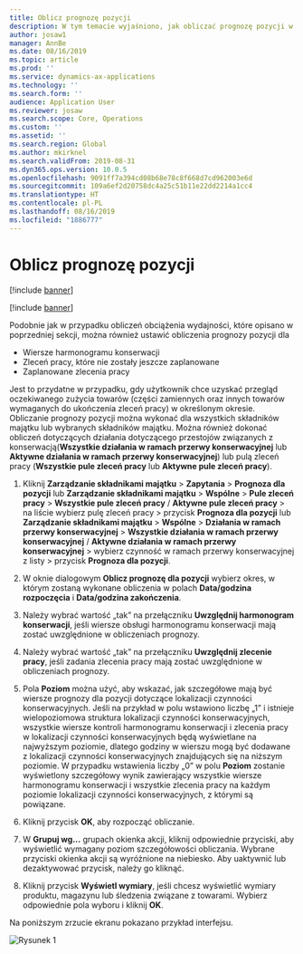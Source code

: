 ```yaml
---
title: Oblicz prognozę pozycji
description: W tym temacie wyjaśniono, jak obliczać prognozę pozycji w Zarządzaniu składnikami majątku.
author: josaw1
manager: AnnBe
ms.date: 08/16/2019
ms.topic: article
ms.prod: ''
ms.service: dynamics-ax-applications
ms.technology: ''
ms.search.form: ''
audience: Application User
ms.reviewer: josaw
ms.search.scope: Core, Operations
ms.custom: ''
ms.assetid: ''
ms.search.region: Global
ms.author: mkirknel
ms.search.validFrom: 2019-08-31
ms.dyn365.ops.version: 10.0.5
ms.openlocfilehash: 9091ff7a394cd08b68e78c8f668d7cd962003e6d
ms.sourcegitcommit: 109a6ef2d20758dc4a25c51b11e22dd2214a1cc4
ms.translationtype: HT
ms.contentlocale: pl-PL
ms.lasthandoff: 08/16/2019
ms.locfileid: "1886777"
---
```

# <a name="calculate-item-forecast"></a>Oblicz prognozę pozycji

[!include [banner](../../includes/banner.md)]

[!include [banner](../../includes/preview-banner.md)]

Podobnie jak w przypadku obliczeń obciążenia wydajności, które opisano w poprzedniej sekcji, można również ustawić obliczenia prognozy pozycji dla

- Wiersze harmonogramu konserwacji  
- Zleceń pracy, które nie zostały jeszcze zaplanowane  
- Zaplanowane zlecenia pracy

Jest to przydatne w przypadku, gdy użytkownik chce uzyskać przegląd oczekiwanego zużycia towarów (części zamiennych oraz innych towarów wymaganych do ukończenia zleceń pracy) w określonym okresie. Obliczanie prognozy pozycji można wykonać dla wszystkich składników majątku lub wybranych składników majątku. Można również dokonać obliczeń dotyczących działania dotyczącego przestojów związanych z konserwacją(**Wszystkie działania w ramach przerwy konserwacyjnej** lub **Aktywne działania w ramach przerwy konserwacyjnej**) lub pulą zleceń pracy (**Wszystkie pule zleceń pracy** lub **Aktywne pule zleceń pracy**).

1. Kliknij **Zarządzanie składnikami majątku** > **Zapytania** > **Prognoza dla pozycji** lub **Zarządzanie składnikami majątku** > **Wspólne** > **Pule zleceń pracy** > **Wszystkie pule zleceń pracy** / **Aktywne pule zleceń pracy** > na liście wybierz pulę zleceń pracy > przycisk **Prognoza dla pozycji** lub **Zarządzanie składnikami majątku** > **Wspólne** > **Działania w ramach przerwy konserwacyjnej** > **Wszystkie działania w ramach przerwy konserwacyjnej** / **Aktywne działania w ramach przerwy konserwacyjnej** > wybierz czynność w ramach przerwy konserwacyjnej z listy > przycisk **Prognoza dla pozycji**.

2. W oknie dialogowym **Oblicz prognozę dla pozycji** wybierz okres, w którym zostaną wykonane obliczenia w polach **Data/godzina rozpoczęcia** i **Data/godzina zakończenia**.

3. Należy wybrać wartość „tak” na przełączniku **Uwzględnij harmonogram konserwacji**, jeśli wiersze obsługi harmonogramu konserwacji mają zostać uwzględnione w obliczeniach prognozy.

4. Należy wybrać wartość „tak” na przełączniku **Uwzględnij zlecenie pracy**, jeśli zadania zlecenia pracy mają zostać uwzględnione w obliczeniach prognozy.

5. Pola **Poziom** można użyć, aby wskazać, jak szczegółowe mają być wiersze prognozy dla pozycji dotyczące lokalizacji czynności konserwacyjnych. Jeśli na przykład w polu wstawiono liczbę „1” i istnieje wielopoziomowa struktura lokalizacji czynności konserwacyjnych, wszystkie wiersze kontroli harmonogramu konserwacji i zlecenia pracy w lokalizacji czynności konserwacyjnych będą wyświetlane na najwyższym poziomie, dlatego godziny w wierszu mogą być dodawane z lokalizacji czynności konserwacyjnych znajdujących się na niższym poziomie. W przypadku wstawienia liczby „0” w polu **Poziom** zostanie wyświetlony szczegółowy wynik zawierający wszystkie wiersze harmonogramu konserwacji i wszystkie zlecenia pracy na każdym poziomie lokalizacji czynności konserwacyjnych, z którymi są powiązane.

6. Kliknij przycisk **OK**, aby rozpocząć obliczanie.

7. W **Grupuj wg...** grupach okienka akcji, kliknij odpowiednie przyciski, aby wyświetlić wymagany poziom szczegółowości obliczania. Wybrane przyciski okienka akcji są wyróżnione na niebiesko. Aby uaktywnić lub dezaktywować przycisk, należy go kliknąć.

8. Kliknij przycisk **Wyświetl wymiary**, jeśli chcesz wyświetlić wymiary produktu, magazynu lub śledzenia związane z towarami. Wybierz odpowiednie pola wyboru i kliknij **OK**.

Na poniższym zrzucie ekranu pokazano przykład interfejsu.

![Rysunek 1](media/02-capacity-planning.png)

